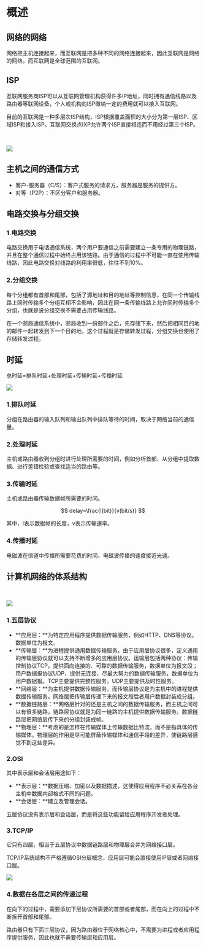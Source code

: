 # 概述

## 网络的网络 <a id="%E7%BD%91%E7%BB%9C%E7%9A%84%E7%BD%91%E7%BB%9C"></a>

网络把主机连接起来，而互联网是把多种不同的网络连接起来，因此互联网是网络的网络。而互联网是全球范围的互联网。

## ISP <a id="ISP"></a>

互联网服务商ISP可以从互联网管理机构获得许多IP地址，同时拥有通信线路以及路由器等联网设备，个人或机构向ISP缴纳一定的费用就可以接入互联网。

目前的互联网是一种多层次ISP结构，ISP根据覆盖面积的大小分为第一层ISP、区域ISP和接入ISP。互联网交换点IXP允许两个ISP直接相连而不用经过第三个ISP。

![](data:image/gif;base64,R0lGODlhAQABAPABAP///wAAACH5BAEKAAAALAAAAAABAAEAAAICRAEAOw==)​

![](https://img-blog.csdnimg.cn/20200427205306726.png?x-oss-process=image/watermark,type_ZmFuZ3poZW5naGVpdGk,shadow_10,text_aHR0cHM6Ly9ibG9nLmNzZG4ubmV0L3FxXzMwMjQxNzA5,size_16,color_FFFFFF,t_70)

## 主机之间的通信方式 <a id="%E4%B8%BB%E6%9C%BA%E4%B9%8B%E9%97%B4%E7%9A%84%E9%80%9A%E4%BF%A1%E6%96%B9%E5%BC%8F"></a>

* 客户-服务器（C/S）：客户式服务的请求方，服务器是服务的提供方。
* 对等（P2P）：不区分客户和服务器。

## 电路交换与分组交换 <a id="%E7%94%B5%E8%B7%AF%E4%BA%A4%E6%8D%A2%E4%B8%8E%E5%88%86%E7%BB%84%E4%BA%A4%E6%8D%A2"></a>

### 1.电路交换 <a id="1.%E7%94%B5%E8%B7%AF%E4%BA%A4%E6%8D%A2"></a>

电路交换用于电话通信系统，两个用户要通信之前需要建立一条专用的物理链路，并且在整个通信过程中始终占用该链路。由于通信的过程中不可能一直在使用传输线路，因此电路交换对线路的利用率很低，往往不到10%。

### 2.分组交换 <a id="2.%E5%88%86%E7%BB%84%E4%BA%A4%E6%8D%A2"></a>

每个分组都有首部和尾部，包括了源地址和目的地址等控制信息，在同一个传输线路上同时传输多个分组互相不会影响，因此在同一条传输线路上允许同时传输多个分组，也就是说分组交换不需要占用传输线路。

在一个邮局通信系统中，邮局收到一份邮件之后，先存储下来，然后把相同目的地的邮件一起转发到下一个目的地，这个过程就是存储转发过程，分组交换也使用了存储转发过程。

## 时延 <a id="%E6%97%B6%E5%BB%B6"></a>

总时延=排队时延+处理时延+传输时延+传播时延

![](https://img-blog.csdnimg.cn/20200427205831676.png?x-oss-process=image/watermark,type_ZmFuZ3poZW5naGVpdGk,shadow_10,text_aHR0cHM6Ly9ibG9nLmNzZG4ubmV0L3FxXzMwMjQxNzA5,size_16,color_FFFFFF,t_70)

### 1.排队时延 <a id="1.%E6%8E%92%E9%98%9F%E6%97%B6%E5%BB%B6"></a>

分组在路由器的输入队列和输出队列中排队等待的时间，取决于网络当前的通信量。

### 2.处理时延 <a id="2.%E5%A4%84%E7%90%86%E6%97%B6%E5%BB%B6"></a>

主机或路由器收到分组时进行处理所需要的时间，例如分析首部、从分组中提取数据、进行差错检验或查找适当的路由等。

### 3.传输时延 <a id="3.%E4%BC%A0%E8%BE%93%E6%97%B6%E5%BB%B6"></a>

主机或路由器传输数据帧所需要的时间。

$$
delay=\frac{l(bit)}{v(bit/s)}
$$

其中，l表示数据帧的长度，v表示传输速率。

### 4.传播时延 <a id="4.%E4%BC%A0%E6%92%AD%E6%97%B6%E5%BB%B6"></a>

电磁波在信道中传播所需要花费的时间，电磁波传播的速度接近光速。

## 计算机网络的体系结构 <a id="%E8%AE%A1%E7%AE%97%E6%9C%BA%E7%BD%91%E7%BB%9C%E7%9A%84%E4%BD%93%E7%B3%BB%E7%BB%93%E6%9E%84"></a>

![](data:image/gif;base64,R0lGODlhAQABAPABAP///wAAACH5BAEKAAAALAAAAAABAAEAAAICRAEAOw==)​

![](https://img-blog.csdnimg.cn/20200427210207455.png?x-oss-process=image/watermark,type_ZmFuZ3poZW5naGVpdGk,shadow_10,text_aHR0cHM6Ly9ibG9nLmNzZG4ubmV0L3FxXzMwMjQxNzA5,size_16,color_FFFFFF,t_70)

### 1.五层协议 <a id="1.%E4%BA%94%E5%B1%82%E5%8D%8F%E8%AE%AE"></a>

* **应用层：**为特定应用程序提供数据传输服务，例如HTTP、DNS等协议。数据单位为报文。
* **传输层：**为进程提供通用数据传输服务。由于应用层协议很多，定义通用的传输层协议就可以支持不断增多的应用层协议。运输层包括两种协议：传输控制协议TCP，提供面向连接的、可靠的数据传输服务，数据单位为报文段；用户数据报协议UDP，提供无连接、尽最大努力的数据传输服务，数据单位为用户数据报。TCP主要提供完整性服务，UDP主要提供及时性服务。
* **网络层：**为主机提供数据传输服务。而传输层协议是为主机中的进程提供数据传输服务。网络层把传输层传递下来的报文段后者用户数据封装成分组。
* **数据链路层：**网络层针对的还是主机之间的数据传输服务，而主机之间可以有很多链路，链路层协议就是为同一链路的主机提供数据传输服务。数据链路层把网络层传下来的分组封装成帧。
* **物理层：**考虑的是怎样在传输媒体上传输数据比特流，而不是指具体的传输媒体。物理层的作用是尽可能屏蔽传输媒体和通信手段的差异，使链路层感觉不到这些差异。

### 2.OSI <a id="2.OSI"></a>

其中表示层和会话层用途如下：

* **表示层：**数据压缩、加密以及数据描述，这使得应用程序不必关系在各台主机中数据内部格式不同的问题。
* **会话层：**建立及管理会话。

五层协议没有表示层和会话层，而是将这些功能留给应用程序开发者处理。

### 3.TCP/IP <a id="3.TCP%2FIP"></a>

它只有四层，相当于五层协议中数据链路层和物理层合并为网络接口层。

TCP/IP系统结构不严格遵循OSI分层概念，应用层可能会直接使用IP层或者网络接口层。

![](https://img-blog.csdnimg.cn/20200427211720762.png?x-oss-process=image/watermark,type_ZmFuZ3poZW5naGVpdGk,shadow_10,text_aHR0cHM6Ly9ibG9nLmNzZG4ubmV0L3FxXzMwMjQxNzA5,size_16,color_FFFFFF,t_70)

### 4.数据在各层之间的传递过程 <a id="4.%E6%95%B0%E6%8D%AE%E5%9C%A8%E5%90%84%E5%B1%82%E4%B9%8B%E9%97%B4%E7%9A%84%E4%BC%A0%E9%80%92%E8%BF%87%E7%A8%8B"></a>

在向下的过程中，需要添加下层协议所需要的首部或者尾部，而在向上的过程中不断拆开首部和尾部。

路由器只有下面三层协议，因为路由器位于网络核心中，不需要为进程或者应用程序提供服务，因此也就不需要传输层和应用层。

